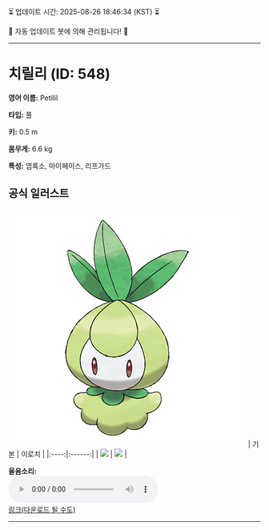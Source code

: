
⏳ 업데이트 시간: 2025-08-26 18:46:34 (KST) ⏳

🤖 자동 업데이트 봇에 의해 관리됩니다! 🤖

---

# 치릴리 (ID: 548)
**영어 이름:** Petilil

**타입:** 풀

**키:** 0.5 m

**몸무게:** 6.6 kg

**특성:** 엽록소, 마이페이스, 리프가드

## 공식 일러스트
![](https://raw.githubusercontent.com/PokeAPI/sprites/master/sprites/pokemon/other/official-artwork/548.png)
| 기본 | 이로치 |
|:----:|:------:|
| <img src="http://play.pokemonshowdown.com/sprites/ani/petilil.gif" width="200"> | <img src="http://play.pokemonshowdown.com/sprites/ani-shiny/petilil.gif" width="200"> |

**울음소리:**<br><audio controls src="https://raw.githubusercontent.com/PokeAPI/cries/main/cries/pokemon/latest/548.ogg"></audio><br> [링크(다운로드 될 수도)](https://raw.githubusercontent.com/PokeAPI/cries/main/cries/pokemon/latest/548.ogg)


---
